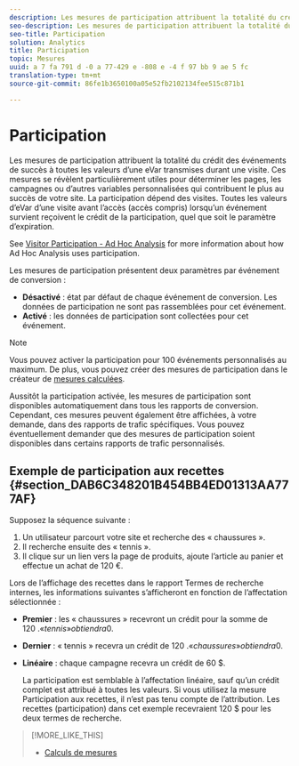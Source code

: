 ```yaml
---
description: Les mesures de participation attribuent la totalité du crédit des événements de succès à toutes les valeurs d’une eVar transmises durant une visite. Ces mesures se révèlent particulièrement utiles pour déterminer les pages, les campagnes ou d’autres variables personnalisées qui contribuent le plus au succès de votre site. La participation dépend des visites. Toutes les valeurs d’eVar d’une visite avant l’accès (accès compris) lorsqu’un événement survient reçoivent le crédit de la participation, quel que soit le paramètre d’expiration.
seo-description: Les mesures de participation attribuent la totalité du crédit des événements de succès à toutes les valeurs d’une eVar transmises durant une visite. Ces mesures se révèlent particulièrement utiles pour déterminer les pages, les campagnes ou d’autres variables personnalisées qui contribuent le plus au succès de votre site. La participation dépend des visites. Toutes les valeurs d’eVar d’une visite avant l’accès (accès compris) lorsqu’un événement survient reçoivent le crédit de la participation, quel que soit le paramètre d’expiration.
seo-title: Participation
solution: Analytics
title: Participation
topic: Mesures
uuid: a 7 fa 791 d -0 a 77-429 e -808 e -4 f 97 bb 9 ae 5 fc
translation-type: tm+mt
source-git-commit: 86fe1b3650100a05e52fb2102134fee515c871b1

---
```



# Participation

Les mesures de participation attribuent la totalité du crédit des événements de succès à toutes les valeurs d’une eVar transmises durant une visite. Ces mesures se révèlent particulièrement utiles pour déterminer les pages, les campagnes ou d’autres variables personnalisées qui contribuent le plus au succès de votre site. La participation dépend des visites. Toutes les valeurs d’eVar d’une visite avant l’accès (accès compris) lorsqu’un événement survient reçoivent le crédit de la participation, quel que soit le paramètre d’expiration.

See [Visitor Participation - Ad Hoc Analysis](../../../components/c-variables/c-metrics/metrics-visitor-participation.md#concept_ACBAE3626B224D9683257B5F73E0FB4A) for more information about how Ad Hoc Analysis uses participation.

Les mesures de participation présentent deux paramètres par événement de conversion :

* **Désactivé** : état par défaut de chaque événement de conversion. Les données de participation ne sont pas rassemblées pour cet événement.
* **Activé** : les données de participation sont collectées pour cet événement.

>[!NOTE]
>
>Vous pouvez activer la participation pour 100 événements personnalisés au maximum. De plus, vous pouvez créer des mesures de participation dans le créateur de [mesures calculées](https://marketing.adobe.com/resources/help/en_US/analytics/calcmetrics/participation_metric.html).

Aussitôt la participation activée, les mesures de participation sont disponibles automatiquement dans tous les rapports de conversion. Cependant, ces mesures peuvent également être affichées, à votre demande, dans des rapports de trafic spécifiques. Vous pouvez éventuellement demander que des mesures de participation soient disponibles dans certains rapports de trafic personnalisés.

## Exemple de participation aux recettes {#section_DAB6C348201B454BB4ED01313AA777AF}

Supposez la séquence suivante :

1. Un utilisateur parcourt votre site et recherche des « chaussures ».
1. Il recherche ensuite des « tennis ».
1. Il clique sur un lien vers la page de produits, ajoute l’article au panier et effectue un achat de 120 €.

Lors de l’affichage des recettes dans le rapport Termes de recherche internes, les informations suivantes s’afficheront en fonction de l’affectation sélectionnée :

* **Premier** : les « chaussures » recevront un crédit pour la somme de 120 $. « tennis » obtiendra 0 $.
* **Dernier** : « tennis » recevra un crédit de 120 $. « chaussures » obtiendra 0 $.
* **Linéaire** : chaque campagne recevra un crédit de 60 $.

   La participation est semblable à l’affectation linéaire, sauf qu’un crédit complet est attribué à toutes les valeurs. Si vous utilisez la mesure Participation aux recettes, il n’est pas tenu compte de l’attribution. Les recettes (participation) dans cet exemple recevraient 120 $ pour les deux termes de recherche.

>[!MORE_LIKE_THIS]
>
>* [Calculs de mesures](/help/components/c-variables/c-metrics/metrics-calculations.md)


